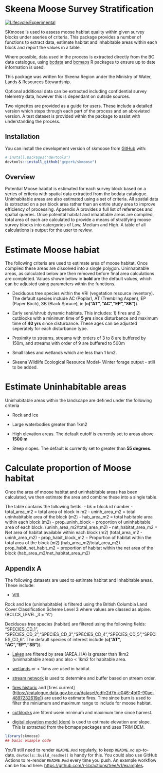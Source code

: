 
<!-- README.md is generated from README.Rmd. Please edit that file -->

# Skeena Moose Survey Stratification

<!-- badges: start -->

[![Lifecycle:Experimental](https://img.shields.io/badge/Lifecycle-Experimental-339999)](Redirect-URL)
<!-- badges: end -->

SKmoose is used to assess moose habitat quality within given survey
blocks under aseries of criteria. This package provides a number of
functions to extract data, estimate habitat and inhabitable areas within
each block and report the values in a table.

Where possible, data used in the process is extracted directly from the
BC data catalogue, using [bcdata](https://github.com/bcgov/bcdata) and
[bcmaps](https://github.com/bcgov/bcmaps) R packages to ensure up to
date information is used.

This package was written for Skeena Region under the Ministry of Water,
Lands & Resources Stewardship.

Optional additional data can be extracted including confidential survey
telemetry data, however this is dependant on outside sources.

Two vignettes are provided as a guide for users. These include a
detailed version which steps through each part of the process and an
abreviated version. A test dataset is provided within the package to
assist with understanding the process.

## Installation

You can install the development version of skmoose from
[GitHub](https://github.com/) with:

``` r
# install.packages("devtools")
devtools::install_github("gcperk/skmoose")
```

## Overview

Potential Moose habitat is estimated for each survey block based on a
series of criteria with spatial data extracted from the bcdata
catalogue. Uninhabitable areas are also estimated using a set of
criteria. All spatial data is extracted on a per block area rather than
an entire study area to improve efficiency of processing. Appendix A
provides a full list of references and spatial queries. Once potenital
habitat and inhabitable areas are compiled, total area of each are
calculated to provide a means of stratifying moose survey blocks into
catergories of Low, Medium and High. A table of all calculations is
output for the user to review.

# Estimate Moose habiat

The following criteria are used to estimate area of moose habitat. Once
compiled these areas are dissolved into a single polygon. Uninhabitable
areas, as calculated below are then removed before final area
calculations are completed. Values shown below in **bold** are the
default values, which can be adjusted using parameters within the
functions.

- Deciduous tree species within the VRI (vegetation resource inventory).
  The default species include AC (Poplar), AT (Trembling Aspen), EP
  (Paper Birch), SB (Black Spruce), ie (**c(“AT”, “AC”,“EP”,“SB”)**).

- Early seral/shrub dynamic habitats. This includes: 1) fires and 2)
  cutblocks with a minimum time of **5 yrs** since disturbance and
  maximum time of **40 yrs** since disturbance. These ages can be
  adjusted seperately for each disturbance type.

- Proximity to streams, streams with orders of 3 to 8 are buffered by
  150m, and streams with order of 9 are buffered to 500m

- Small lakes and wetlands which are less than 1 km2.

- Skeena Wildlife Ecological Resource Model- Winter forage output -
  still to be added.

# Estimate Uninhabitable areas

Uninhabitable areas within the landscape are defined under the following
criteria

- Rock and Ice

- Large waterbodies greater than 1km2

- High elevation areas. The default cutoff is currently set to areas
  above **1500 m**

- Steep slopes. The default is currently set to greater than **55
  degrees**.

# Calculate proportion of Moose habitat

Once the area of moose habitat and uninhabitable areas has been
calculated, we then estimate the area and combine these into a single
table.

The table contains the following fields: - bk = block id number -
total_area_m2 = total area of block in m2 - uninh_area_m2 = total
uninhabitable area of the block (m2) - hab_area_m2 = total habitable
area within each block (m2) - prop_uninh_block = proportion of
uninhabitable area of each block. (uninh_area_m2/total_area_m2) -
net_habitat_area_m2 = Net area of habitat available within each block
(m2) (total_area_m2 - uninh_area_m2) - prop_habit_block_m2 = Proportion
of habitat within the total area of the block (m2)
(hab_area_m2/total_area_m2) - prop_habit_net_habit_m2 = proportion of
habitat within the net area of the block
(hab_area_m2/net_habitat_area_m2)

## Appendix A

The following datasets are used to estimate habitat and inhabitable
areas. These include:

- [VRI](https://catalogue.data.gov.bc.ca/dataset/vri-2022-forest-vegetation-composite-polygon).

Rock and Ice (uninhabitable) is filtered using the British Columbia Land
Cover Classification Scheme Level 3 where values are classed as alpine.
(BCLCS_LEVEL_3 = “A”)

Deciduous tree species (habitat) are filtered using the following
fields: “SPECIES_CD_1”,
“SPECIES_CD_2”,“SPECIES_CD_3”,“SPECIES_CD_4”,“SPECIES_CD_5”,“SPECIES_CD_6”.
The default species of interest include (**c(“AT”, “AC”,“EP”,“SB”)**).

- [Lakes](https://catalogue.data.gov.bc.ca/dataset/freshwater-atlas-lakes)
  are filtered by area (AREA_HA) is greater than 1km2 (uninhabitable
  areas) and also \< 1km2 for habitable area.

- [wetlands](https://catalogue.data.gov.bc.ca/dataset/freshwater-atlas-wetlands)
  or \< 1kms are used in habitat.

- [stream
  network](https://catalogue.data.gov.bc.ca/dataset/92344413-8035-4c08-b996-65a9b3f62fca)
  is used to determine and buffer based on stream order.

- [fires
  historic](https://catalogue.data.gov.bc.ca/dataset/22c7cb44-1463-48f7-8e47-88857f207702)
  and \[fires current\]
  (<https://catalogue.data.gov.bc.ca/dataset/cdfc2d7b-c046-4bf0-90ac-4897232619e1>)
  are used to estimate fires. Time since burn is used to filter the
  miniumum and maximum range to include for moose habitat.

- [cutblocks](https://catalogue.data.gov.bc.ca/dataset/b1b647a6-f271-42e0-9cd0-89ec24bce9f7)
  are filterd usein minimum and maximum time since harvest.

- [digital elevation model
  (dem)](https://rdrr.io/github/bcgov/bcmaps/man/cded.html) is used to
  estimate elevation and slope. This is extracted from the bcmaps
  packages and uses TRIM DEM.

``` r
library(skmoose)
## basic example code
```

You’ll still need to render `README.Rmd` regularly, to keep `README.md`
up-to-date. `devtools::build_readme()` is handy for this. You could also
use GitHub Actions to re-render `README.Rmd` every time you push. An
example workflow can be found here:
<https://github.com/r-lib/actions/tree/v1/examples>.

